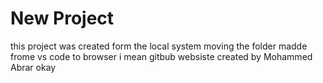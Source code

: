 # New Project
this project was created form the local system
moving the folder madde frome vs code to browser i mean gitbub websiste
created by Mohammed Abrar okay
